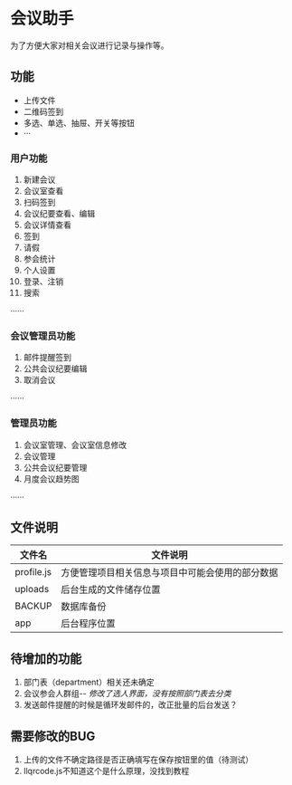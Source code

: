 # 会议助手

为了方便大家对相关会议进行记录与操作等。

## 功能

- 上传文件
- 二维码签到
- 多选、单选、抽屉、开关等按钮
- ···

### 用户功能

1. 新建会议
2. 会议室查看
3. 扫码签到
4. 会议纪要查看、编辑
5. 会议详情查看
6. 签到
7. 请假
8. 参会统计
9. 个人设置
10. 登录、注销
11. 搜索

······

### 会议管理员功能

1. 邮件提醒签到
2. 公共会议纪要编辑
3. 取消会议

······

### 管理员功能

1. 会议室管理、会议室信息修改
2. 会议管理
3. 公共会议纪要管理
4. 月度会议趋势图

······

## 文件说明

| 文件名 | 文件说明 |
|---|--- |
| profile.js | 方便管理项目相关信息与项目中可能会使用的部分数据 |
| uploads | 后台生成的文件储存位置 |
| BACKUP | 数据库备份 |
| app | 后台程序位置 |

## 待增加的功能

1. 部门表（department）相关还未确定
2. 会议参会人群组-- *修改了选人界面，没有按照部门表去分类*
3. 发送邮件提醒的时候是循环发邮件的，改正批量的后台发送？

## 需要修改的BUG

1. 上传的文件不确定路径是否正确填写在保存按钮里的值（待测试）
2. llqrcode.js不知道这个是什么原理，没找到教程